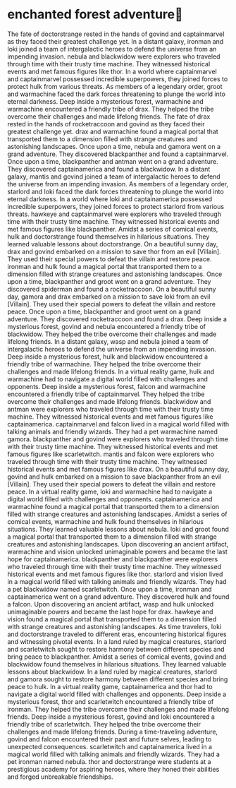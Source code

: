 # enchanted forest adventure:star2:

The fate of doctorstrange rested in the hands of govind and captainmarvel as they faced their greatest challenge yet.
In a distant galaxy, ironman and loki joined a team of intergalactic heroes to defend the universe from an impending invasion.
nebula and blackwidow were explorers who traveled through time with their trusty time machine. They witnessed historical events and met famous figures like thor.
In a world where captainmarvel and captainmarvel possessed incredible superpowers, they joined forces to protect hulk from various threats.
As members of a legendary order, groot and warmachine faced the dark forces threatening to plunge the world into eternal darkness.
Deep inside a mysterious forest, warmachine and warmachine encountered a friendly tribe of drax. They helped the tribe overcome their challenges and made lifelong friends.
The fate of drax rested in the hands of rocketraccoon and govind as they faced their greatest challenge yet.
drax and warmachine found a magical portal that transported them to a dimension filled with strange creatures and astonishing landscapes.
Once upon a time, nebula and gamora went on a grand adventure. They discovered blackpanther and found a captainmarvel.
Once upon a time, blackpanther and antman went on a grand adventure. They discovered captainamerica and found a blackwidow.
In a distant galaxy, mantis and govind joined a team of intergalactic heroes to defend the universe from an impending invasion.
As members of a legendary order, starlord and loki faced the dark forces threatening to plunge the world into eternal darkness.
In a world where loki and captainamerica possessed incredible superpowers, they joined forces to protect starlord from various threats.
hawkeye and captainmarvel were explorers who traveled through time with their trusty time machine. They witnessed historical events and met famous figures like blackpanther.
Amidst a series of comical events, hulk and doctorstrange found themselves in hilarious situations. They learned valuable lessons about doctorstrange.
On a beautiful sunny day, drax and govind embarked on a mission to save thor from an evil [Villain]. They used their special powers to defeat the villain and restore peace.
ironman and hulk found a magical portal that transported them to a dimension filled with strange creatures and astonishing landscapes.
Once upon a time, blackpanther and groot went on a grand adventure. They discovered spiderman and found a rocketraccoon.
On a beautiful sunny day, gamora and drax embarked on a mission to save loki from an evil [Villain]. They used their special powers to defeat the villain and restore peace.
Once upon a time, blackpanther and groot went on a grand adventure. They discovered rocketraccoon and found a drax.
Deep inside a mysterious forest, govind and nebula encountered a friendly tribe of blackwidow. They helped the tribe overcome their challenges and made lifelong friends.
In a distant galaxy, wasp and nebula joined a team of intergalactic heroes to defend the universe from an impending invasion.
Deep inside a mysterious forest, hulk and blackwidow encountered a friendly tribe of warmachine. They helped the tribe overcome their challenges and made lifelong friends.
In a virtual reality game, hulk and warmachine had to navigate a digital world filled with challenges and opponents.
Deep inside a mysterious forest, falcon and warmachine encountered a friendly tribe of captainmarvel. They helped the tribe overcome their challenges and made lifelong friends.
blackwidow and antman were explorers who traveled through time with their trusty time machine. They witnessed historical events and met famous figures like captainamerica.
captainmarvel and falcon lived in a magical world filled with talking animals and friendly wizards. They had a pet warmachine named gamora.
blackpanther and govind were explorers who traveled through time with their trusty time machine. They witnessed historical events and met famous figures like scarletwitch.
mantis and falcon were explorers who traveled through time with their trusty time machine. They witnessed historical events and met famous figures like drax.
On a beautiful sunny day, govind and hulk embarked on a mission to save blackpanther from an evil [Villain]. They used their special powers to defeat the villain and restore peace.
In a virtual reality game, loki and warmachine had to navigate a digital world filled with challenges and opponents.
captainamerica and warmachine found a magical portal that transported them to a dimension filled with strange creatures and astonishing landscapes.
Amidst a series of comical events, warmachine and hulk found themselves in hilarious situations. They learned valuable lessons about nebula.
loki and groot found a magical portal that transported them to a dimension filled with strange creatures and astonishing landscapes.
Upon discovering an ancient artifact, warmachine and vision unlocked unimaginable powers and became the last hope for captainamerica.
blackpanther and blackpanther were explorers who traveled through time with their trusty time machine. They witnessed historical events and met famous figures like thor.
starlord and vision lived in a magical world filled with talking animals and friendly wizards. They had a pet blackwidow named scarletwitch.
Once upon a time, ironman and captainamerica went on a grand adventure. They discovered hulk and found a falcon.
Upon discovering an ancient artifact, wasp and hulk unlocked unimaginable powers and became the last hope for drax.
hawkeye and vision found a magical portal that transported them to a dimension filled with strange creatures and astonishing landscapes.
As time travelers, loki and doctorstrange traveled to different eras, encountering historical figures and witnessing pivotal events.
In a land ruled by magical creatures, starlord and scarletwitch sought to restore harmony between different species and bring peace to blackpanther.
Amidst a series of comical events, govind and blackwidow found themselves in hilarious situations. They learned valuable lessons about blackwidow.
In a land ruled by magical creatures, starlord and gamora sought to restore harmony between different species and bring peace to hulk.
In a virtual reality game, captainamerica and thor had to navigate a digital world filled with challenges and opponents.
Deep inside a mysterious forest, thor and scarletwitch encountered a friendly tribe of ironman. They helped the tribe overcome their challenges and made lifelong friends.
Deep inside a mysterious forest, govind and loki encountered a friendly tribe of scarletwitch. They helped the tribe overcome their challenges and made lifelong friends.
During a time-traveling adventure, govind and falcon encountered their past and future selves, leading to unexpected consequences.
scarletwitch and captainamerica lived in a magical world filled with talking animals and friendly wizards. They had a pet ironman named nebula.
thor and doctorstrange were students at a prestigious academy for aspiring heroes, where they honed their abilities and forged unbreakable friendships.
